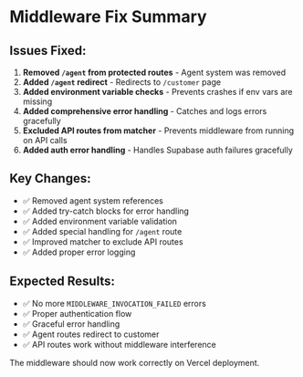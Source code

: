 # Middleware Fix Summary

## Issues Fixed:

1. **Removed `/agent` from protected routes** - Agent system was removed
2. **Added `/agent` redirect** - Redirects to `/customer` page
3. **Added environment variable checks** - Prevents crashes if env vars are missing
4. **Added comprehensive error handling** - Catches and logs errors gracefully
5. **Excluded API routes from matcher** - Prevents middleware from running on API calls
6. **Added auth error handling** - Handles Supabase auth failures gracefully

## Key Changes:

- ✅ Removed agent system references
- ✅ Added try-catch blocks for error handling
- ✅ Added environment variable validation
- ✅ Added special handling for `/agent` route
- ✅ Improved matcher to exclude API routes
- ✅ Added proper error logging

## Expected Results:

- ✅ No more `MIDDLEWARE_INVOCATION_FAILED` errors
- ✅ Proper authentication flow
- ✅ Graceful error handling
- ✅ Agent routes redirect to customer
- ✅ API routes work without middleware interference

The middleware should now work correctly on Vercel deployment.





